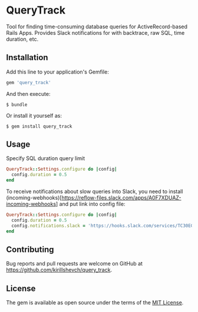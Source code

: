 # QueryTrack

Tool for finding time-consuming database queries for ActiveRecord-based Rails Apps. Provides Slack notifications for with backtrace, raw SQL, time duration, etc.

## Installation

Add this line to your application's Gemfile:

```ruby
gem 'query_track'
```

And then execute:

    $ bundle

Or install it yourself as:

    $ gem install query_track

## Usage

Specify SQL duration query limit

```ruby
QueryTrack::Settings.configure do |config|
  config.duration = 0.5
end
```

To receive notifications about slow queries into Slack, you need to install (incoming-webhooks)[https://reflow-files.slack.com/apps/A0F7XDUAZ-incoming-webhooks] and put link into config file:

```ruby
QueryTrack::Settings.configure do |config|
  config.duration = 0.5
  config.notifications.slack = 'https://hooks.slack.com/services/TC30EGPDJ/BL2BH3J8H/Cgzub9lmGlOI89GxExBM7EV'
end
```

## Contributing

Bug reports and pull requests are welcome on GitHub at https://github.com/kirillshevch/query_track.

## License

The gem is available as open source under the terms of the [MIT License](https://opensource.org/licenses/MIT).
